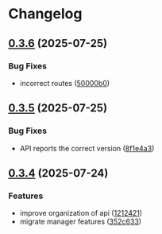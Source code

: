 # Changelog

## [0.3.6](https://github.com/Rapha01/activityRank-bot/compare/api-v0.3.5...api-v0.3.6) (2025-07-25)


### Bug Fixes

* incorrect routes ([50000b0](https://github.com/Rapha01/activityRank-bot/commit/50000b0c57a4a088dcdf90037754a9afd9c6846f))

## [0.3.5](https://github.com/Rapha01/activityRank-bot/compare/api-v0.3.4...api-v0.3.5) (2025-07-25)


### Bug Fixes

* API reports the correct version ([8f1e4a3](https://github.com/Rapha01/activityRank-bot/commit/8f1e4a3f6710c3cc5cc5e49effa9a07f3cb74f0c))

## [0.3.4](https://github.com/Rapha01/activityRank-bot/compare/api/v0.3.3...api-v0.3.4) (2025-07-24)


### Features

* improve organization of api ([1212421](https://github.com/Rapha01/activityRank-bot/commit/121242142510871b2cce244431c1f012d96454e5))
* migrate manager features ([352c633](https://github.com/Rapha01/activityRank-bot/commit/352c633865939434de87374dc238579e39da3587))
